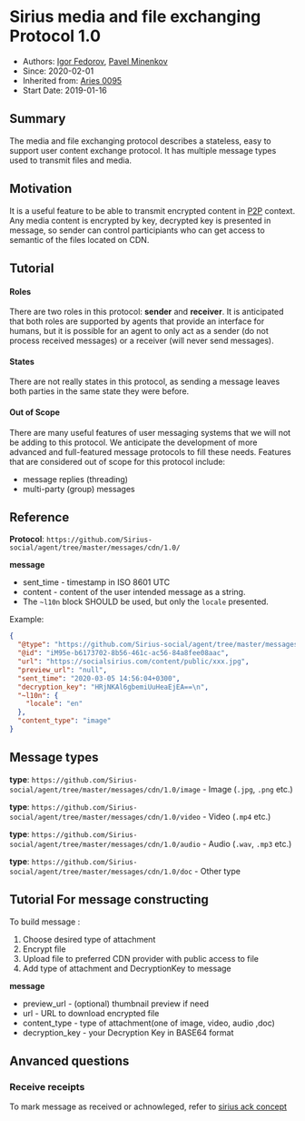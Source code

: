# Sirius media and file exchanging Protocol 1.0

- Authors: [Igor Fedorov](https://github.com/igorexax3mal), [Pavel Minenkov](https://github.com/Purik)
- Since: 2020-02-01 
- Inherited from: [Aries 0095](https://github.com/hyperledger/aries-rfcs/tree/master/features/0095-basic-message)
- Start Date: 2019-01-16


## Summary

The media and file exchanging protocol describes a stateless, easy to support user content exchange  protocol. It has multiple message types used to transmit files and media.

## Motivation

It is a useful feature to be able to transmit encrypted content in [P2P](https://github.com/hyperledger/aries-rfcs/tree/master/features/0160-connection-protocol) context. Any media content is encrypted by key, decrypted key is presented in message, so sender can control participiants who can get access to semantic of the files located on CDN.

## Tutorial

#### Roles

There are two roles in this protocol: **sender** and **receiver**. It is anticipated that both roles are supported by agents that provide an interface for humans, but it is possible for an agent to only act as a sender (do not process received messages) or a receiver (will never send messages).

#### States

There are not really states in this protocol, as sending a message leaves both parties in the same state they were before.

#### Out of Scope

There are many useful features of user messaging systems that we will not be adding to this protocol. We anticipate the development of more advanced and full-featured message protocols to fill these needs. Features that are considered out of scope for this protocol include:

- message replies (threading)
- multi-party (group) messages

## Reference

**Protocol**: `https://github.com/Sirius-social/agent/tree/master/messages/cdn/1.0/`

**message**

- sent_time - timestamp in ISO 8601 UTC
- content - content of the user intended message as a string.
- The `~l10n` block SHOULD be used, but only the `locale` presented.

Example:

```json
{
  "@type": "https://github.com/Sirius-social/agent/tree/master/messages/cdn/1.0/image",
  "@id": "iM95e-b6173702-8b56-461c-ac56-84a8fee08aac",
  "url": "https://socialsirius.com/content/public/xxx.jpg",
  "preview_url": "null",
  "sent_time": "2020-03-05 14:56:04+0300",
  "decryption_key": "HRjNKAl6gbemiUuHeaEjEA==\n",
  "~l10n": {
    "locale": "en"
  },
  "content_type": "image"
}
```


## Message types

**type**: `https://github.com/Sirius-social/agent/tree/master/messages/cdn/1.0/image`  - Image (`.jpg`, `.png` etc.)

**type**: `https://github.com/Sirius-social/agent/tree/master/messages/cdn/1.0/video`  - Video (`.mp4` etc.)

**type**: `https://github.com/Sirius-social/agent/tree/master/messages/cdn/1.0/audio`  - Audio (`.wav`, `.mp3` etc.)

**type**: `https://github.com/Sirius-social/agent/tree/master/messages/cdn/1.0/doc`    - Other type 


## Tutorial For message constructing

To build message :

1. Choose  desired type of attachment
2. Encrypt file 
3. Upload file to preferred CDN provider with public access to file
3. Add type of attachment and DecryptionKey to message

**message**

- preview_url - (optional) thumbnail preview if need
- url - URL to download encrypted file
- content_type -  type of attachment(one of image, video, audio ,doc)
- decryption_key - your Decryption Key in BASE64 format

## Anvanced questions

### Receive receipts
To mark message as received or achnowleged, refer to [sirius ack concept](https://github.com/Sirius-social/agent/blob/master/messages/PleaseAckDecorator.md)
